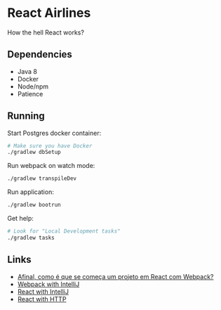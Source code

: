 # React Airlines

How the hell React works?

## Dependencies

- Java 8
- Docker
- Node/npm
- Patience

## Running

Start Postgres docker container:

```bash
# Make sure you have Docker
./gradlew dbSetup
```

Run webpack on watch mode:

````bash
./gradlew transpileDev
````

Run application:

```bash
./gradlew bootrun
```

Get help:

````bash
# Look for "Local Development tasks" 
./gradlew tasks
````

## Links

- [Afinal, como é que se começa um projeto em React com Webpack?](https://medium.freecodecamp.org/part-1-react-app-from-scratch-using-webpack-4-562b1d231e75)
- [Webpack with IntelliJ](https://www.jetbrains.com/help/idea/using-webpack.html)
- [React with IntelliJ](https://www.jetbrains.com/help/idea/react.html)
- [React with HTTP](https://www.javascriptstuff.com/react-ajax-best-practices/)